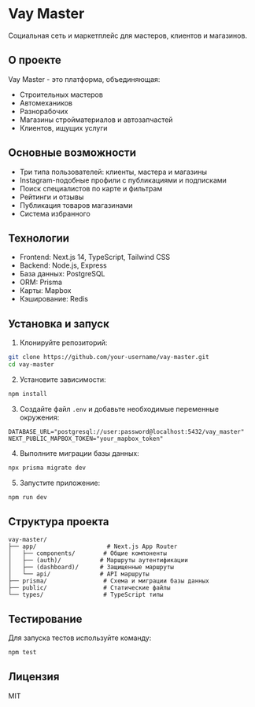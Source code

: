 # Vay Master

Социальная сеть и маркетплейс для мастеров, клиентов и магазинов.

## О проекте

Vay Master - это платформа, объединяющая:
- Строительных мастеров
- Автомехаников
- Разнорабочих
- Магазины стройматериалов и автозапчастей
- Клиентов, ищущих услуги

## Основные возможности

- Три типа пользователей: клиенты, мастера и магазины
- Instagram-подобные профили с публикациями и подписками
- Поиск специалистов по карте и фильтрам
- Рейтинги и отзывы
- Публикация товаров магазинами
- Система избранного

## Технологии

- Frontend: Next.js 14, TypeScript, Tailwind CSS
- Backend: Node.js, Express
- База данных: PostgreSQL
- ORM: Prisma
- Карты: Mapbox
- Кэширование: Redis

## Установка и запуск

1. Клонируйте репозиторий:
```bash
git clone https://github.com/your-username/vay-master.git
cd vay-master
```

2. Установите зависимости:
```bash
npm install
```

3. Создайте файл `.env` и добавьте необходимые переменные окружения:
```env
DATABASE_URL="postgresql://user:password@localhost:5432/vay_master"
NEXT_PUBLIC_MAPBOX_TOKEN="your_mapbox_token"
```

4. Выполните миграции базы данных:
```bash
npx prisma migrate dev
```

5. Запустите приложение:
```bash
npm run dev
```

## Структура проекта

```
vay-master/
├── app/                    # Next.js App Router
│   ├── components/        # Общие компоненты
│   ├── (auth)/           # Маршруты аутентификации
│   ├── (dashboard)/      # Защищенные маршруты
│   └── api/              # API маршруты
├── prisma/                # Схема и миграции базы данных
├── public/                # Статические файлы
└── types/                 # TypeScript типы
```

## Тестирование

Для запуска тестов используйте команду:
```bash
npm test
```

## Лицензия

MIT 